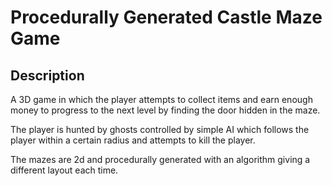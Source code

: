 # Procedurally Generated Castle Maze Game

## Description
A 3D game in which the player attempts to collect items and earn enough money to progress to the next level by finding the door hidden in the maze.

The player is hunted by ghosts controlled by simple AI which follows the player within a certain radius and attempts to kill the player.

The mazes are 2d and procedurally generated with an algorithm giving a different layout each time.